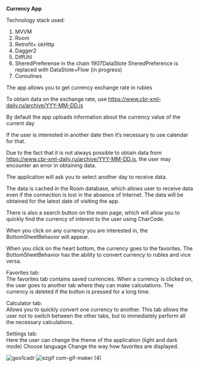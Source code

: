<b> Currency App</b> <br />

Technology stack used: <br />
1) MVVM<br />
2) Room<br />
3) Retrofit+ okHttp<br />
4) Dagger2<br />
5) DiffUtil<br />
6) SheredPreferense in the chain 1907DataStote SheredPreference is replaced with DataStote+Flow (in progress)<br />
7) Coroutines<br />

The app allows you to get currency exchange rate in rubles<br />

To obtain data on the exchange rate, use https://www.cbr-xml-daily.ru/archive/YYY-MM-DD.js

By default the app uploads information about the currency value of the current day

If the user is interested in another date then it’s necessary to use calendar for that.

Due to the fact that it is not always possible to obtain data from https://www.cbr-xml-daily.ru/archive/YYY-MM-DD.js, the user may encounter an error in obtaining data.

The application will ask you to select another day to receive data.

The data is cached in the Room database, which allows user to receive data even if the connection is lost in the absence of Internet. 
The data will be obtained for the latest date of visiting the app.

There is also a search button on the main page, which will allow you to quickly find the currency of interest to the user using CharCode.

When you click on any currency you are interested in, the BottomSheetBehavior will appear.

When you click on the heart bottom, the currency goes to the favorites. 
The BottomSheetBehavior has the ability to convert currency to rubles and vice versa.

Favorites tab:<br />
The favorites tab contains saved currencies. 
When a currency is clicked on, the user goes to another tab where they can make calculations. 
The currency is deleted if the button is pressed for a long time.

Calculator tab: <br />
Allows you to quickly convert one currency to another. 
This tab allows the user not to switch between the other tabs, but to immediately perform all the necessary calculations.

Settings tab:<br />
Here the user can change the theme of the application (light and dark mode)
Choose language
Change the way how favorites are displayed.

![goo1cadr](https://user-images.githubusercontent.com/96927298/181693571-780509b2-6524-475d-8012-c9db877fcaff.gif) ![ezgif com-gif-maker (4)](https://user-images.githubusercontent.com/96927298/181699443-171530cc-a81c-4b90-89bf-72a1867e8c42.gif)


